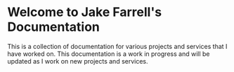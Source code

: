 # Welcome to Jake Farrell's Documentation

This is a collection of documentation for various projects and services that I have worked on. This documentation is a work in progress and will be updated as I work on new projects and services.